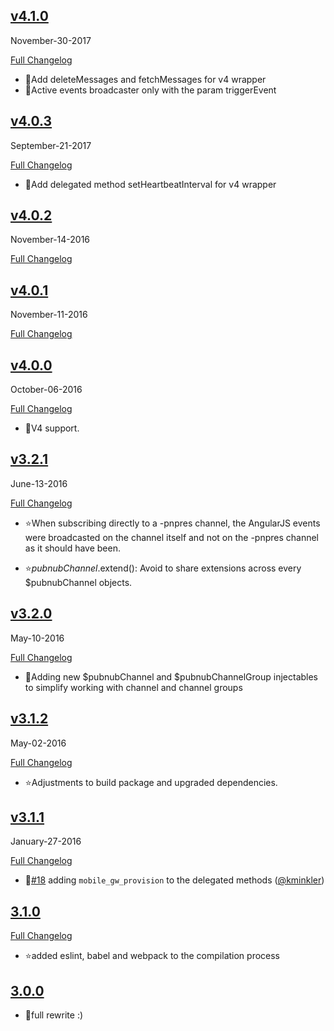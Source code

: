 
## [v4.1.0](https://github.com/pubnub/pubnub-angular/tree/v4.1.0)
  November-30-2017


  [Full Changelog](https://github.com/pubnub/pubnub-angular/compare/v4.0.3...v4.1.0)

- 🌟Add deleteMessages and fetchMessages for v4 wrapper
- 🐛Active events broadcaster only with the param triggerEvent




## [v4.0.3](https://github.com/pubnub/pubnub-angular/tree/v4.0.3)
  September-21-2017


  [Full Changelog](https://github.com/pubnub/pubnub-angular/compare/v4.0.2...v4.0.3)

- 🌟Add delegated method setHeartbeatInterval for v4 wrapper




## [v4.0.2](https://github.com/pubnub/pubnub-angular/tree/v4.0.2)
  November-14-2016


  [Full Changelog](https://github.com/pubnub/pubnub-angular/compare/v4.0.1...v4.0.2)





## [v4.0.1](https://github.com/pubnub/pubnub-angular/tree/v4.0.1)
  November-11-2016


  [Full Changelog](https://github.com/pubnub/pubnub-angular/compare/v4.0.0...v4.0.1)





## [v4.0.0](https://github.com/pubnub/pubnub-angular/tree/v4.0.0)
  October-06-2016


  [Full Changelog](https://github.com/pubnub/pubnub-angular/compare/v3.2.1...v4.0.0)

- 🌟V4 support.




## [v3.2.1](https://github.com/pubnub/pubnub-angular/tree/v3.2.1)
  June-13-2016


  [Full Changelog](https://github.com/pubnub/pubnub-angular/compare/v3.2.0...v3.2.1)


- ⭐When subscribing directly to a -pnpres channel, the AngularJS events were broadcasted on the channel itself and not on the -pnpres channel as it should have been.



- ⭐$pubnubChannel.$extend(): Avoid to share extensions across every $pubnubChannel objects.




## [v3.2.0](https://github.com/pubnub/pubnub-angular/tree/v3.2.0)
  May-10-2016


  [Full Changelog](https://github.com/pubnub/pubnub-angular/compare/v3.1.2...v3.2.0)

- 🌟Adding new $pubnubChannel and $pubnubChannelGroup injectables to simplify working with channel and channel groups




## [v3.1.2](https://github.com/pubnub/pubnub-angular/tree/v3.1.2)
  May-02-2016


  [Full Changelog](https://github.com/pubnub/pubnub-angular/compare/v3.1.1...v3.1.2)


- ⭐Adjustments to build package and upgraded dependencies.



## [v3.1.1](https://github.com/pubnub/pubnub-angular/tree/v3.1.1)
  January-27-2016


  [Full Changelog](https://github.com/pubnub/pubnub-angular/compare/3.1.0...v3.1.1)

- 🌟[#18](https://github.com/pubnub/pubnub-angular/pull/18) adding `mobile_gw_provision` to the delegated methods ([@kminkler](https://github.com/kminkler))





## [3.1.0](https://github.com/pubnub/pubnub-angular/tree/3.1.0)


  [Full Changelog](https://github.com/pubnub/pubnub-angular/compare/3.0.0...3.1.0)


- ⭐added eslint, babel and webpack to the compilation process



## [3.0.0](https://github.com/pubnub/pubnub-angular/tree/3.0.0)



- 🌟full rewrite :)




